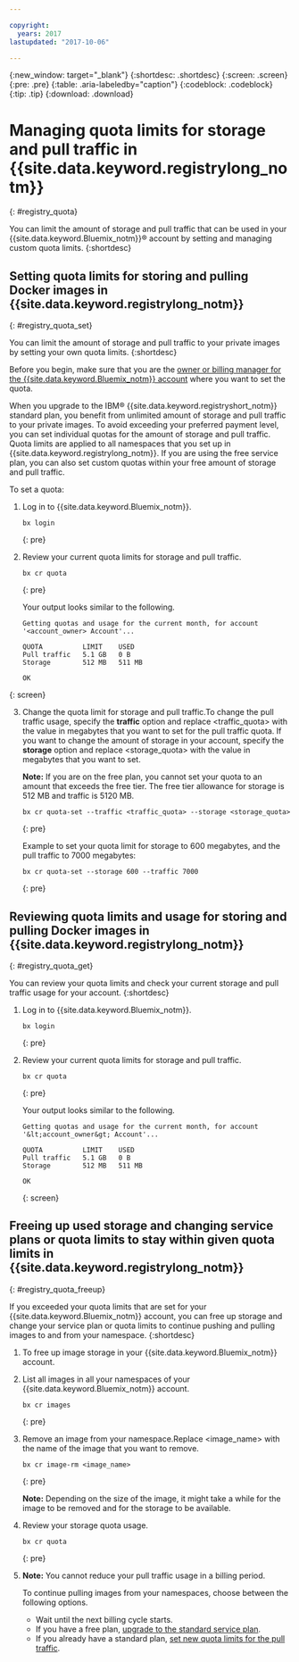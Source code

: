 ```yaml
---

copyright:
  years: 2017
lastupdated: "2017-10-06"

---
```


{:new_window: target="_blank"}
{:shortdesc: .shortdesc}
{:screen: .screen}
{:pre: .pre}
{:table: .aria-labeledby="caption"}
{:codeblock: .codeblock}
{:tip: .tip} 
{:download: .download}


# Managing quota limits for storage and pull traffic in {{site.data.keyword.registrylong_notm}}
{: #registry_quota}

You can limit the amount of storage and pull traffic that can be used in your {{site.data.keyword.Bluemix_notm}}® account by setting and managing custom quota limits.
{:shortdesc}


## Setting quota limits for storing and pulling Docker images in {{site.data.keyword.registrylong_notm}}
{: #registry_quota_set}

You can limit the amount of storage and pull traffic to your private images by setting your own quota limits.
{:shortdesc}

Before you begin, make sure that you are the [owner or billing manager for the {{site.data.keyword.Bluemix_notm}} account](../../iam/users_roles.html#userroles) where you want to set the quota.

When you upgrade to the IBM® {{site.data.keyword.registryshort_notm}} standard plan, you benefit from unlimited amount of storage and pull traffic to your private images. To avoid exceeding your preferred payment level, you can set individual quotas for the amount of storage and pull traffic. Quota limits are applied to all namespaces that you set up in {{site.data.keyword.registrylong_notm}}. If you are using the free service plan, you can also set custom quotas within your free amount of storage and pull traffic.

To set a quota:

1.  Log in to {{site.data.keyword.Bluemix_notm}}.

    ```
    bx login
    ```
    {: pre}

2.  Review your current quota limits for storage and pull traffic.

    ```
    bx cr quota
    ```
    {: pre}

    Your output looks similar to the following.

    ```
    Getting quotas and usage for the current month, for account '<account_owner> Account'...
    
    QUOTA          LIMIT    USED   
    Pull traffic   5.1 GB   0 B   
    Storage        512 MB   511 MB   
    
    OK
    ```
{: screen}

3.  Change the quota limit for storage and pull traffic.To change the pull traffic usage, specify the **traffic** option and replace &lt;traffic_quota&gt; with the value in megabytes that you want to set for the pull traffic quota. If you want to change the amount of storage in your account, specify the **storage** option and replace &lt;storage_quota&gt; with the value in megabytes that you want to set.

    **Note:** If you are on the free plan, you cannot set your quota to an amount that exceeds the free tier. The free tier allowance for storage is 512 MB and traffic is 5120 MB.

    ```
    bx cr quota-set --traffic <traffic_quota> --storage <storage_quota>
    ```
    {: pre}

    Example to set your quota limit for storage to 600 megabytes, and the pull traffic to 7000 megabytes:

    ```
    bx cr quota-set --storage 600 --traffic 7000
    ```
    {: pre}


## Reviewing quota limits and usage for storing and pulling Docker images in {{site.data.keyword.registrylong_notm}}
{: #registry_quota_get}

You can review your quota limits and check your current storage and pull traffic usage for your account.
{:shortdesc}

1.  Log in to {{site.data.keyword.Bluemix_notm}}.

    ```
    bx login
    ```
    {: pre}

2.  Review your current quota limits for storage and pull traffic.

    ```
    bx cr quota
    ```
    {: pre}

    Your output looks similar to the following.

    ```
    Getting quotas and usage for the current month, for account '&lt;account_owner&gt; Account'...
    
    QUOTA          LIMIT    USED   
    Pull traffic   5.1 GB   0 B   
    Storage        512 MB   511 MB   
    
    OK
    ```
    {: screen}


## Freeing up used storage and changing service plans or quota limits to stay within given quota limits in {{site.data.keyword.registrylong_notm}}
{: #registry_quota_freeup}

If you exceeded your quota limits that are set for your {{site.data.keyword.Bluemix_notm}} account, you can free up storage and change your service plan or quota limits to continue pushing and pulling images to and from your namespace.
{:shortdesc}

1.  To free up image storage in your {{site.data.keyword.Bluemix_notm}} account.
2.  List all images in all your namespaces of your {{site.data.keyword.Bluemix_notm}} account.

    ```
    bx cr images
    ```
    {: pre}

3.  Remove an image from your namespace.Replace &lt;image_name&gt; with the name of the image that you want to remove.

    ```
    bx cr image-rm <image_name>
    ```
    {: pre}

    **Note:** Depending on the size of the image, it might take a while for the image to be removed and for the storage to be available.

4.  Review your storage quota usage.

    ```
    bx cr quota
    ```
    {: pre}

5.  **Note:** You cannot reduce your pull traffic usage in a billing period.

    To continue pulling images from your namespaces, choose between the following options.

    -   Wait until the next billing cycle starts.
    -   If you have a free plan, [upgrade to the standard service plan](registry_overview.html#registry_plan_upgrade).
    -   If you already have a standard plan, [set new quota limits for the pull traffic](#registry_quota_set).

